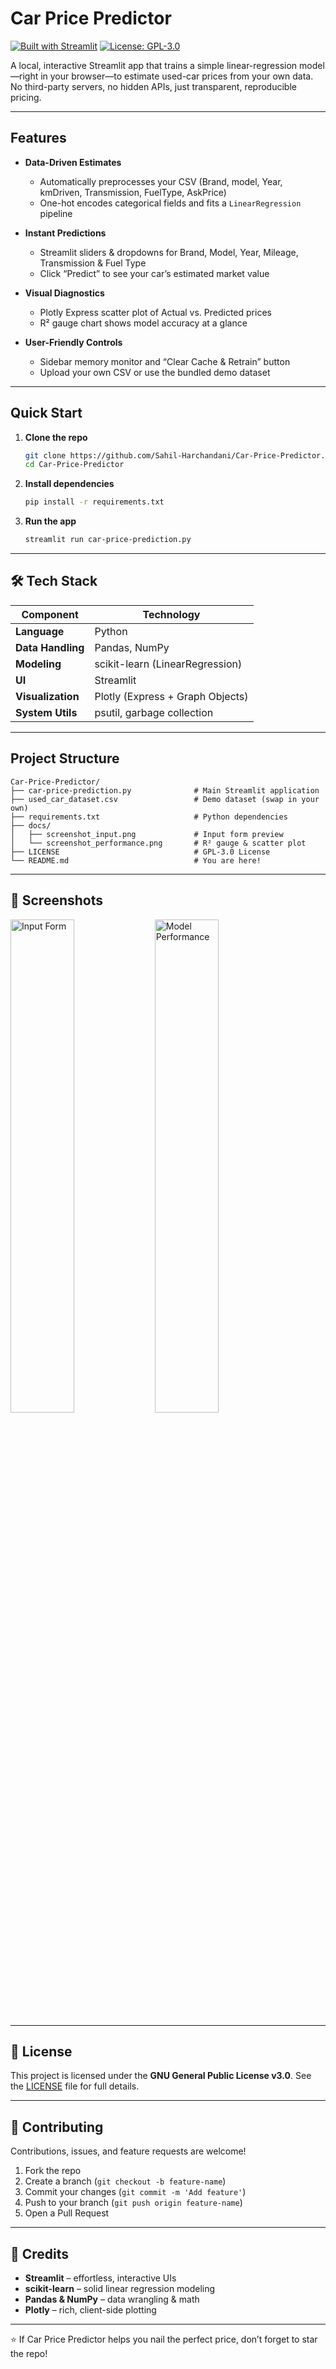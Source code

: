 #  Car Price Predictor

[![Built with Streamlit](https://img.shields.io/badge/Built%20with-Streamlit-blue.svg)](https://streamlit.io) [![License: GPL-3.0](https://img.shields.io/badge/License-GPLv3-blue.svg)](LICENSE)

A local, interactive Streamlit app that trains a simple linear-regression model—right in your browser—to estimate used-car prices from your own data. No third-party servers, no hidden APIs, just transparent, reproducible pricing.

---

##  Features

- **Data-Driven Estimates**  
  - Automatically preprocesses your CSV (Brand, model, Year, kmDriven, Transmission, FuelType, AskPrice)  
  - One-hot encodes categorical fields and fits a `LinearRegression` pipeline  

- **Instant Predictions**  
  - Streamlit sliders & dropdowns for Brand, Model, Year, Mileage, Transmission & Fuel Type  
  - Click “Predict” to see your car’s estimated market value  

- **Visual Diagnostics**  
  - Plotly Express scatter plot of Actual vs. Predicted prices  
  - R² gauge chart shows model accuracy at a glance  

- **User-Friendly Controls**  
  - Sidebar memory monitor and “Clear Cache & Retrain” button  
  - Upload your own CSV or use the bundled demo dataset  

---

##  Quick Start

1. **Clone the repo**  
   ```bash
   git clone https://github.com/Sahil-Harchandani/Car-Price-Predictor.git
   cd Car-Price-Predictor
   ```
2. **Install dependencies**  
   ```bash
   pip install -r requirements.txt
   ```
3. **Run the app**  
   ```bash
   streamlit run car-price-prediction.py
   ```

---

## 🛠 Tech Stack

| Component            | Technology                        |
|----------------------|-----------------------------------|
| **Language**         | Python                            |
| **Data Handling**    | Pandas, NumPy                     |
| **Modeling**         | scikit-learn (LinearRegression)   |
| **UI**               | Streamlit                         |
| **Visualization**    | Plotly (Express + Graph Objects)  |
| **System Utils**     | psutil, garbage collection        |

---

##  Project Structure

```
Car-Price-Predictor/
├── car-price-prediction.py              # Main Streamlit application
├── used_car_dataset.csv                 # Demo dataset (swap in your own)
├── requirements.txt                     # Python dependencies
├── docs/
│   ├── screenshot_input.png             # Input form preview
│   └── screenshot_performance.png       # R² gauge & scatter plot
├── LICENSE                              # GPL-3.0 License
└── README.md                            # You are here!
```

---

## 📸 Screenshots

<p float="left">
  <img src="https://github.com/user-attachments/assets/8cf4f094-361a-4e44-8ef0-219a83420908" width="45%" alt="Input Form"/>
  <img src="https://github.com/user-attachments/assets/e6212cc0-1c34-444c-9b77-a135af0b9475" width="45%" alt="Model Performance"/>
</p>

---

## 📜 License

This project is licensed under the **GNU General Public License v3.0**. See the [LICENSE](LICENSE) file for full details.

---

## 🤝 Contributing

Contributions, issues, and feature requests are welcome!  
1. Fork the repo  
2. Create a branch (`git checkout -b feature-name`)  
3. Commit your changes (`git commit -m 'Add feature'`)  
4. Push to your branch (`git push origin feature-name`)  
5. Open a Pull Request

---

## 🙏 Credits

- **Streamlit** – effortless, interactive UIs  
- **scikit-learn** – solid linear regression modeling  
- **Pandas & NumPy** – data wrangling & math  
- **Plotly** – rich, client-side plotting  

---

⭐ If Car Price Predictor helps you nail the perfect price, don’t forget to star the repo!
